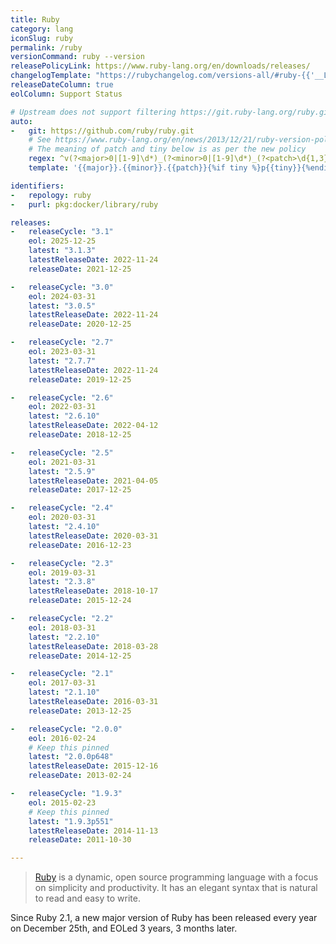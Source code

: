 ```yaml
---
title: Ruby
category: lang
iconSlug: ruby
permalink: /ruby
versionCommand: ruby --version
releasePolicyLink: https://www.ruby-lang.org/en/downloads/releases/
changelogTemplate: "https://rubychangelog.com/versions-all/#ruby-{{'__LATEST__'|replace:'.',''}}"
releaseDateColumn: true
eolColumn: Support Status

# Upstream does not support filtering https://git.ruby-lang.org/ruby.git
auto:
-   git: https://github.com/ruby/ruby.git
    # See https://www.ruby-lang.org/en/news/2013/12/21/ruby-version-policy-changes-with-2-1-0/
    # The meaning of patch and tiny below is as per the new policy
    regex: ^v(?<major>0|[1-9]\d*)_(?<minor>0|[1-9]\d*)_(?<patch>\d{1,3})_?(?<tiny>\d+)?$
    template: '{{major}}.{{minor}}.{{patch}}{%if tiny %}p{{tiny}}{%endif%}'

identifiers:
-   repology: ruby
-   purl: pkg:docker/library/ruby

releases:
-   releaseCycle: "3.1"
    eol: 2025-12-25
    latest: "3.1.3"
    latestReleaseDate: 2022-11-24
    releaseDate: 2021-12-25

-   releaseCycle: "3.0"
    eol: 2024-03-31
    latest: "3.0.5"
    latestReleaseDate: 2022-11-24
    releaseDate: 2020-12-25

-   releaseCycle: "2.7"
    eol: 2023-03-31
    latest: "2.7.7"
    latestReleaseDate: 2022-11-24
    releaseDate: 2019-12-25

-   releaseCycle: "2.6"
    eol: 2022-03-31
    latest: "2.6.10"
    latestReleaseDate: 2022-04-12
    releaseDate: 2018-12-25

-   releaseCycle: "2.5"
    eol: 2021-03-31
    latest: "2.5.9"
    latestReleaseDate: 2021-04-05
    releaseDate: 2017-12-25

-   releaseCycle: "2.4"
    eol: 2020-03-31
    latest: "2.4.10"
    latestReleaseDate: 2020-03-31
    releaseDate: 2016-12-23

-   releaseCycle: "2.3"
    eol: 2019-03-31
    latest: "2.3.8"
    latestReleaseDate: 2018-10-17
    releaseDate: 2015-12-24

-   releaseCycle: "2.2"
    eol: 2018-03-31
    latest: "2.2.10"
    latestReleaseDate: 2018-03-28
    releaseDate: 2014-12-25

-   releaseCycle: "2.1"
    eol: 2017-03-31
    latest: "2.1.10"
    latestReleaseDate: 2016-03-31
    releaseDate: 2013-12-25

-   releaseCycle: "2.0.0"
    eol: 2016-02-24
    # Keep this pinned
    latest: "2.0.0p648"
    latestReleaseDate: 2015-12-16
    releaseDate: 2013-02-24

-   releaseCycle: "1.9.3"
    eol: 2015-02-23
    # Keep this pinned
    latest: "1.9.3p551"
    latestReleaseDate: 2014-11-13
    releaseDate: 2011-10-30

---
```


> [Ruby](https://www.ruby-lang.org/) is a dynamic, open source programming language with a focus on
> simplicity and productivity. It has an elegant syntax that is natural to read and easy to write.

Since Ruby 2.1, a new major version of Ruby has been released every year on December 25th, and EOLed
3 years, 3 months later.
